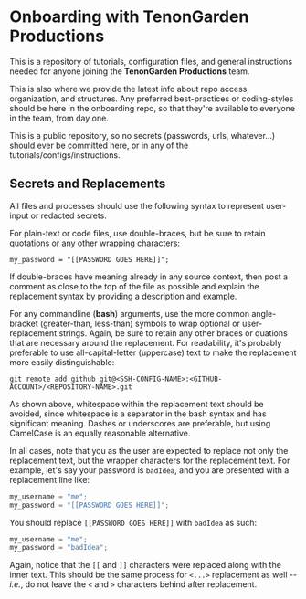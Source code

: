 # Onboarding with TenonGarden Productions

This is a repository of tutorials, configuration files, and general instructions needed for anyone joining the __TenonGarden Productions__ team.

This is also where we provide the latest info about repo access, organization, and structures. Any preferred best-practices or coding-styles should be here in the onboarding repo, so that they're available to everyone in the team, from day one.

This is a public repository, so no secrets (passwords, urls, whatever...) should ever be committed here, or in any of the tutorials/configs/instructions.

## Secrets and Replacements

All files and processes should use the following syntax to represent user-input or redacted secrets.

For plain-text or code files, use double-braces, but be sure to retain quotations or any other wrapping characters:

```
my_password = "[[PASSWORD GOES HERE]]";
```

If double-braces have meaning already in any source context, then post a comment as close to the top of the file as possible and explain the replacement syntax by providing a description and example.

For any commandline (__bash__) arguments, use the more common angle-bracket (greater-than, less-than) symbols to wrap optional or user-replacement strings. Again, be sure to retain any other braces or quations that are necessary around the replacement. For readability, it's probably preferable to use all-capital-letter (uppercase) text to make the replacement more easily distinguishable:

```
git remote add github git@<SSH-CONFIG-NAME>:<GITHUB-ACCOUNT>/<REPOSITORY-NAME>.git
```

As shown above, whitespace within the replacement text should be avoided, since whitespace is a separator in the bash syntax and has significant meaning. Dashes or underscores are preferable, but using CamelCase is an equally reasonable alternative.

In all cases, note that you as the user are expected to replace not only the replacement text, but the wrapper characters for the replacement text. For example, let's say your password is `badIdea`, and you are presented with a replacement line like:

```python
my_username = "me";
my_password = "[[PASSWORD GOES HERE]]";
```

You should replace `[[PASSWORD GOES HERE]]` with `badIdea` as such:

```python
my_username = "me";
my_password = "badIdea";
```

Again, notice that the `[[` and `]]` characters were replaced along with the inner text. This should be the same process for `<...>` replacement as well -- _i.e._, do not leave the `<` and `>` characters behind after replacement.

